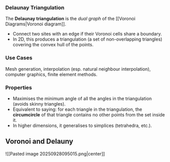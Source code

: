 ### Delaunay Triangulation
The **Delaunay triangulation** is the _dual graph_ of the [[Voronoi Diagrams|Voronoi diagram]].
- Connect two sites with an edge if their Voronoi cells share a boundary.
- In 2D, this produces a triangulation (a set of non-overlapping triangles) covering the convex hull of the points.
### Use Cases
Mesh generation, interpolation (esp. natural neighbour interpolation), computer graphics, finite element methods.
### Properties
- Maximises the minimum angle of all the angles in the triangulation (avoids skinny triangles).
- Equivalent to saying: for each triangle in the triangulation, the **circumcircle** of that triangle contains no other points from the set inside it.
- In higher dimensions, it generalises to simplices (tetrahedra, etc.).

## Voronoi and Delauny

![[Pasted image 20250928095015.png|center]]
